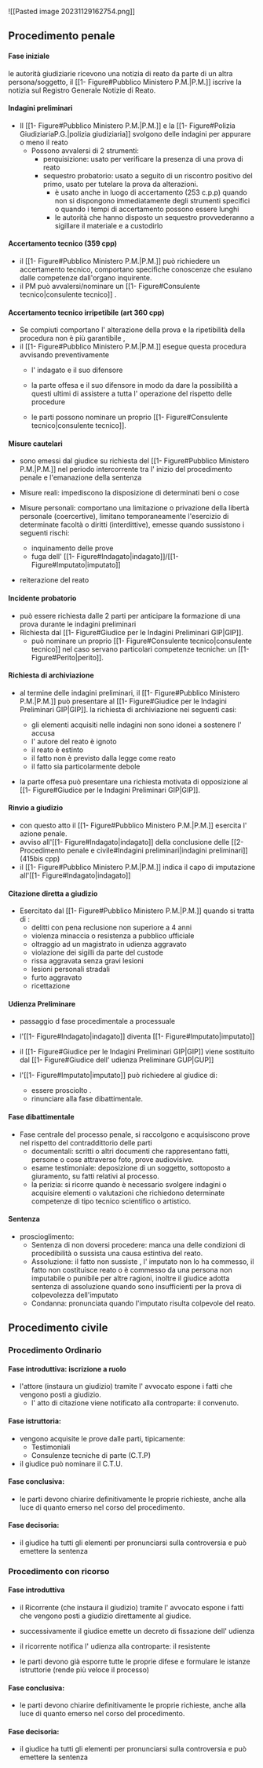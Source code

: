 
![[Pasted image 20231129162754.png]]
## Procedimento penale
#### Fase iniziale 

le autorità giudiziarie ricevono una notizia di reato da parte di un altra persona/soggetto, il [[1- Figure#Pubblico Ministero P.M.|P.M.]] iscrive la notizia sul Registro Generale Notizie di Reato.

#### Indagini preliminari 

- Il [[1- Figure#Pubblico Ministero P.M.|P.M.]] e la [[1- Figure#Polizia GiudiziariaP.G.|polizia giudiziaria]] svolgono delle indagini per appurare o meno il reato 
	- Possono avvalersi di 2 strumenti:
		- perquisizione: usato per verificare la presenza di una prova di reato
		- sequestro probatorio: usato a seguito di un riscontro positivo del primo, usato per tutelare la prova da alterazioni. 
			- è usato anche in luogo di accertamento (253 c.p.p) quando non si dispongono immediatamente degli strumenti specifici o quando i tempi di accertamento possono essere lunghi 
			- le autorità che hanno disposto un sequestro provvederanno a sigillare il materiale e a custodirlo 
#### Accertamento tecnico (359 cpp)

- il [[1- Figure#Pubblico Ministero P.M.|P.M.]]  può richiedere un accertamento tecnico, comportano specifiche conoscenze che esulano dalle competenze dall'organo inquirente.
- il PM può avvalersi/nominare un [[1- Figure#Consulente tecnico|consulente tecnico]] .

#### Accertamento tecnico irripetibile (art 360 cpp)

- Se compiuti comportano l' alterazione della prova e la ripetibilità della procedura non è più garantibile ,
- il [[1- Figure#Pubblico Ministero P.M.|P.M.]] esegue questa procedura avvisando preventivamente 
	- l' indagato e il suo difensore
	- la parte offesa e il suo difensore 
 in modo da dare la possibilità a questi ultimi di assistere a tutta l' operazione del rispetto delle procedure 

  - le parti possono nominare un proprio [[1- Figure#Consulente tecnico|consulente tecnico]]. 

#### Misure cautelari 

- sono emessi dal giudice su richiesta del [[1- Figure#Pubblico Ministero P.M.|P.M.]] nel periodo intercorrente tra l' inizio del procedimento penale e l'emanazione della sentenza 

- Misure reali: impediscono la disposizione di determinati beni o cose 

- Misure personali: comportano una limitazione o privazione della libertà personale (coercertive), limitano temporaneamente l'esercizio di determinate facoltà o diritti (interdittive), emesse quando sussistono i seguenti rischi:
	- inquinamento delle prove 
	- fuga dell' [[1- Figure#Indagato|indagato]]/[[1- Figure#Imputato|imputato]]
- reiterazione del reato 


#### Incidente probatorio 

- può essere richiesta dalle 2 parti per anticipare la formazione di una prova durante le indagini preliminari 
- Richiesta dal [[1- Figure#Giudice per le Indagini Preliminari GIP|GIP]].
	- può nominare un proprio [[1- Figure#Consulente tecnico|consulente tecnico]] nel caso servano particolari competenze tecniche: un [[1- Figure#Perito|perito]].

#### Richiesta di archiviazione 

- al termine delle indagini preliminari, il [[1- Figure#Pubblico Ministero P.M.|P.M.]] può presentare al [[1- Figure#Giudice per le Indagini Preliminari GIP|GIP]]. la richiesta di archiviazione nei seguenti casi:  
	- gli elementi acquisiti nelle indagini non sono idonei a sostenere l' accusa
	- l' autore del reato è ignoto 
	- il reato è estinto
	- il fatto non è previsto dalla legge come reato
	- il fatto sia particolarmente debole 

- la parte offesa può presentare una richiesta motivata di opposizione al [[1- Figure#Giudice per le Indagini Preliminari GIP|GIP]].


#### Rinvio a giudizio 

- con questo atto il [[1- Figure#Pubblico Ministero P.M.|P.M.]] esercita l' azione penale.
- avviso all'[[1- Figure#Indagato|indagato]] della conclusione delle [[2- Procedimento penale e civile#Indagini preliminari|indagini preliminari]] (415bis cpp)
- il [[1- Figure#Pubblico Ministero P.M.|P.M.]] indica il capo di imputazione all'[[1- Figure#Indagato|indagato]]

#### Citazione diretta a giudizio 

- Esercitato dal [[1- Figure#Pubblico Ministero P.M.|P.M.]] quando si tratta di :
	- delitti con pena reclusione non superiore a 4 anni 
	- violenza minaccia o resistenza a pubblico ufficiale 
	- oltraggio ad un magistrato in udienza aggravato 
	- violazione dei sigilli da parte del custode 
	- rissa aggravata senza gravi lesioni 
	- lesioni personali stradali 
	- furto aggravato 
	- ricettazione 

#### Udienza Preliminare

- passaggio d fase procedimentale a processuale

- l'[[1- Figure#Indagato|indagato]] diventa [[1- Figure#Imputato|imputato]] 

- il [[1- Figure#Giudice per le Indagini Preliminari GIP|GIP]] viene sostituito dal [[1- Figure#Giudice dell' udienza Preliminare GUP|GUP]] 


- l'[[1- Figure#Imputato|imputato]]  può richiedere al giudice di:
	- essere prosciolto .
	- rinunciare alla fase dibattimentale.

#### Fase dibattimentale 

- Fase centrale del processo penale, si raccolgono e acquisiscono prove nel rispetto del contraddittorio delle parti 
	- documentali: scritti o altri documenti che rappresentano fatti, persone o cose attraverso foto, prove audiovisive.
	- esame testimoniale: deposizione di un soggetto, sottoposto a giuramento, su fatti relativi al processo.
	- la perizia: si ricorre quando è necessario svolgere indagini o acquisire elementi o valutazioni che richiedono determinate competenze di tipo tecnico scientifico o artistico.


#### Sentenza 

- proscioglimento: 
	- Sentenza di non doversi procedere: manca una delle condizioni di procedibilità o sussista una causa estintiva del reato.
	- Assoluzione: il fatto non sussiste , l' imputato non lo ha commesso, il fatto non costituisce reato o è commesso da una persona non imputabile o punibile per altre ragioni, inoltre il giudice adotta sentenza di assoluzione quando sono insufficienti per la prova di colpevolezza dell'imputato 
	- Condanna: pronunciata quando l'imputato risulta colpevole del reato.
	  


## Procedimento civile

### Procedimento Ordinario 

#### Fase introduttiva: iscrizione a ruolo

- l'attore (instaura un giudizio) tramite l' avvocato espone i fatti che vengono posti a giudizio.
	- l' atto di citazione viene notificato alla controparte: il convenuto.

#### Fase istruttoria: 

- vengono acquisite le prove dalle parti, tipicamente:
	- Testimoniali 
	- Consulenze tecniche di parte (C.T.P)
- il giudice può nominare il C.T.U. 

#### Fase conclusiva: 

- le parti devono chiarire definitivamente le proprie richieste, anche alla luce di quanto emerso nel corso del procedimento.
#### Fase decisoria: 

- il giudice ha tutti gli elementi per pronunciarsi sulla controversia e può emettere la sentenza 


### Procedimento con ricorso

#### Fase introduttiva 

- il Ricorrente (che instaura il giudizio) tramite l' avvocato espone i fatti che vengono posti a giudizio direttamente al giudice.

- successivamente il giudice emette un decreto di fissazione dell' udienza 

- il ricorrente notifica l' udienza alla controparte: il resistente 

- le parti devono già esporre tutte le proprie difese e formulare le istanze istruttorie (rende più veloce il processo)
#### Fase conclusiva: 

- le parti devono chiarire definitivamente le proprie richieste, anche alla luce di quanto emerso nel corso del procedimento.
#### Fase decisoria: 

- il giudice ha tutti gli elementi per pronunciarsi sulla controversia e può emettere la sentenza  





